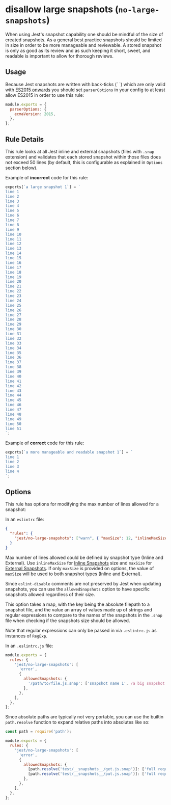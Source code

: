 # disallow large snapshots (`no-large-snapshots`)

When using Jest's snapshot capability one should be mindful of the size of
created snapshots. As a general best practice snapshots should be limited in
size in order to be more manageable and reviewable. A stored snapshot is only as
good as its review and as such keeping it short, sweet, and readable is
important to allow for thorough reviews.

## Usage

Because Jest snapshots are written with back-ticks (\` \`) which are only valid
with
[ES2015 onwards](https://developer.mozilla.org/en-US/docs/Web/JavaScript/Reference/Template_literals)
you should set `parserOptions` in your config to at least allow ES2015 in order
to use this rule:

```js
module.exports = {
  parserOptions: {
    ecmaVersion: 2015,
  },
};
```

## Rule Details

This rule looks at all Jest inline and external snapshots (files with `.snap`
extension) and validates that each stored snapshot within those files does not
exceed 50 lines (by default, this is configurable as explained in `Options`
section below).

Example of **incorrect** code for this rule:

```js
exports[`a large snapshot 1`] = `
line 1
line 2
line 3
line 4
line 5
line 6
line 7
line 8
line 9
line 10
line 11
line 12
line 13
line 14
line 15
line 16
line 17
line 18
line 19
line 20
line 21
line 22
line 23
line 24
line 25
line 26
line 27
line 28
line 29
line 30
line 31
line 32
line 33
line 34
line 35
line 36
line 37
line 38
line 39
line 40
line 41
line 42
line 43
line 44
line 45
line 46
line 47
line 48
line 49
line 50
line 51
`;
```

Example of **correct** code for this rule:

```js
exports[`a more manageable and readable snapshot 1`] = `
line 1
line 2
line 3
line 4
`;
```

## Options

This rule has options for modifying the max number of lines allowed for a
snapshot:

In an `eslintrc` file:

```json
{
  "rules": {
    "jest/no-large-snapshots": ["warn", { "maxSize": 12, "inlineMaxSize": 6 }]
  }
}
```

Max number of lines allowed could be defined by snapshot type (Inline and
External). Use `inlineMaxSize` for
[Inline Snapshots](https://jestjs.io/docs/en/snapshot-testing#inline-snapshots)
size and `maxSize` for
[External Snapshots](https://jestjs.io/docs/en/snapshot-testing#snapshot-testing-with-jest).
If only `maxSize` is provided on options, the value of `maxSize` will be used to
both snapshot types (Inline and External).

Since `eslint-disable` comments are not preserved by Jest when updating
snapshots, you can use the `allowedSnapshots` option to have specific snapshots
allowed regardless of their size.

This option takes a map, with the key being the absolute filepath to a snapshot
file, and the value an array of values made up of strings and regular
expressions to compare to the names of the snapshots in the `.snap` file when
checking if the snapshots size should be allowed.

Note that regular expressions can only be passed in via `.eslintrc.js` as
instances of `RegExp`.

In an `.eslintrc.js` file:

```javascript
module.exports = {
  rules: {
    'jest/no-large-snapshots': [
      'error',
      {
        allowedSnapshots: {
          '/path/to/file.js.snap': ['snapshot name 1', /a big snapshot \d+/],
        },
      },
    ],
  },
};
```

Since absolute paths are typically not very portable, you can use the builtin
`path.resolve` function to expand relative paths into absolutes like so:

```javascript
const path = require('path');

module.exports = {
  rules: {
    'jest/no-large-snapshots': [
      'error',
      {
        allowedSnapshots: {
          [path.resolve('test/__snapshots__/get.js.snap')]: ['full request'],
          [path.resolve('test/__snapshots__/put.js.snap')]: ['full request'],
        },
      },
    ],
  },
};
```
